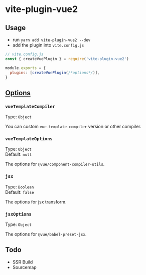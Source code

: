 # vite-plugin-vue2

## Usage

- run `yarn add vite-plugin-vue2 --dev`
- add the plugin into `vite.config.js`
``` js
// vite.config.js
const { createVuePlugin } = require('vite-plugin-vue2')

module.exports = {
  plugins: [createVuePlugin(/*options*/)],
}
```

## [Options](https://github.com/underfin/vite-plugin-vue2/blob/master/src/index.ts#L26)

### `vueTemplateCompiler`

Type: `Object`<br>

You can custom `vue-template-compiler` version or other compiler.
### `vueTemplateOptions`

Type: `Object`<br>
Default: `null`

The options for `@vue/component-compiler-utils`.

### `jsx`

Type: `Boolean`<br>
Default: `false`

The options for jsx transform.

### `jsxOptions`

Type: `Object`<br>

The options for `@vue/babel-preset-jsx`.

## Todo

- SSR Build
- Sourcemap